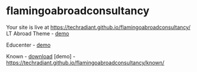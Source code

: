 # flamingoabroadconsultancy
Your site is live at https://techradiant.github.io/flamingoabroadconsultancy/    
LT Abroad Theme - [demo](https://techradiant.github.io/flamingoabroadconsultancy/lt-abroad)

Educenter - [demo](https://techradiant.github.io/flamingoabroadconsultancy/educenter/theme/index.html)

Known - [download](https://www.free-css.com/free-css-templates/page251/known)
[demo] - https://techradiant.github.io/flamingoabroadconsultancy/known/
